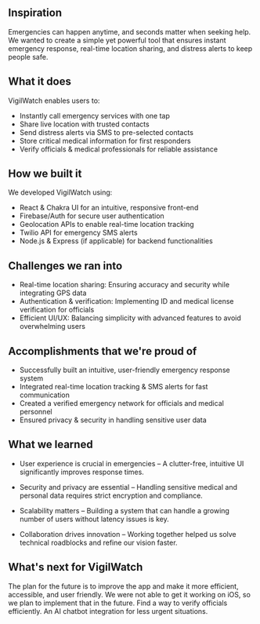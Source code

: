 ## Inspiration
Emergencies can happen anytime, and seconds matter when seeking help. We wanted to create a simple yet powerful tool that ensures instant emergency response, real-time location sharing, and distress alerts to keep people safe.

## What it does
VigilWatch enables users to:

- Instantly call emergency services with one tap
- Share live location with trusted contacts
- Send distress alerts via SMS to pre-selected contacts
- Store critical medical information for first responders
- Verify officials & medical professionals for reliable assistance

## How we built it
We developed VigilWatch using:

- React & Chakra UI for an intuitive, responsive front-end
- Firebase/Auth for secure user authentication
- Geolocation APIs to enable real-time location tracking
- Twilio API for emergency SMS alerts
- Node.js & Express (if applicable) for backend functionalities

## Challenges we ran into
- Real-time location sharing: Ensuring accuracy and security while integrating GPS data
- Authentication & verification: Implementing ID and medical license verification for officials
- Efficient UI/UX: Balancing simplicity with advanced features to avoid overwhelming users

## Accomplishments that we're proud of
- Successfully built an intuitive, user-friendly emergency response system
- Integrated real-time location tracking & SMS alerts for fast communication
- Created a verified emergency network for officials and medical personnel
- Ensured privacy & security in handling sensitive user data

## What we learned
- User experience is crucial in emergencies – A clutter-free, intuitive UI significantly improves response times.

- Security and privacy are essential – Handling sensitive medical and personal data requires strict encryption and compliance.

- Scalability matters – Building a system that can handle a growing number of users without latency issues is key.

- Collaboration drives innovation – Working together helped us solve technical roadblocks and refine our vision faster.

## What's next for VigilWatch
The plan for the future is to improve the app and make it more efficient, accessible, and user friendly. We were not able to get it working on iOS, so we plan to implement that in the future. Find a way to verify officials efficiently. An AI chatbot integration for less urgent situations.
